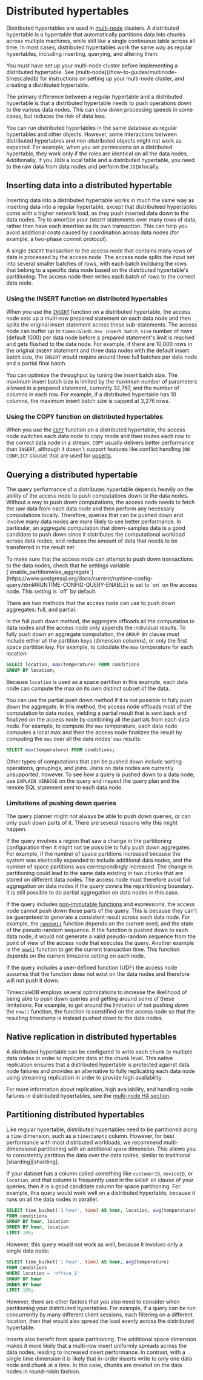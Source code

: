 # Distributed hypertables
Distributed hypertables are used in [multi-node][multi-node] clusters. A
distributed hypertable is a hypertable that automatically partitions data into
chunks across multiple machines, while still like a single continuous table
across all time. In most cases, distributed hypertables work the same way as
regular hypertables, including inserting, querying, and altering them.

<highlight type="important">
You must have set up your multi-node cluster before implementing a distributed
hypertable. See [multi-node](/how-to-guides/multinode-timescaledb) for
instructions on setting up your multi-node cluster, and creating a distributed
hypertable.
</highlight>

The primary difference between a regular hypertable and a distributed hypertable
is that a distributed hypertable needs to push operations down to the various
data nodes. This can slow down processing speeds in some cases, but reduces the
risk of data loss.

You can run distributed hypertables in the same database as regular hypertables
and other objects. However, some interactions between distributed hypertables
and non-distributed objects might not work as expected. For example, when you
set permissions on a distributed hypertable, they work only if the roles are
identical on all the data nodes. Additionally, if you `JOIN` a local table and a
distributed hypertable, you need to the raw data from data nodes and perform the
`JOIN` locally.

## Inserting data into a distributed hypertable
Inserting data into a distributed hypertable works in much the same way as
inserting data into a regular hypertable, except that distributeed hypertables
come with a higher network load, as they push inserted data down to the data
nodes. Try to amortize your `INSERT` statements over many rows of data, rather
than have each insertion as its own transaction. This can help you avoid
additional costs caused by coordination across data nodes (for example, a
two-phase commit protocol).

A single `INSERT` transaction to the access node that contains many rows of data
is processed by the access node. The access node splits the input set into
several smaller batches of rows, with each batch inclduing the rows that belong
to a specific data node based on the distributed hypertable's partitioning. The
access node then writes each batch of rows to the correct data node.

### Using the INSERT function on distributed hypertables
When you use the [`INSERT`][insert] function on a distributed hypertable, the
access node sets up a multi-row prepared statement on each data node and then
splits the original insert statement across these sub-statements. The access
node can buffer up to `timescaledb.max_insert_batch_size` number of rows
(default 1000) per data node before a prepared statement's limit is reached and
gets flushed to the data node. For example, if there are 10,000 rows in the
original `INSERT` statement and three data nodes with the default insert batch
size, the `INSERT` would require around three full batches per data node and a
partial final batch.

You can optimize the throughput by tuning the insert batch size. The maximum
insert batch size is limited by the maximum number of parameters allowed in a
prepared statement, currently 32,767, and the number of columns in each row. For
example, if a distributed hypertable has 10 columns, the maximum insert batch
size is capped at 3,276 rows.

### Using the COPY function on distributed hypertables
When you use the [`COPY`][copy] function on a distributed hypertable, the access
node switches each data node to copy mode and then routes each row to the
correct data node in a stream. `COPY` usually delivers better performance than
`INSERT`, although it doesn't support features like conflict handling (`ON
CONFLICT` clause) that are used for [upserts][upserts].

## Querying a distributed hypertable
The query performance of a distributes hypertable depends heavily on the ability
of the access node to push computations down to the data nodes. Without a way to
push down computations, the access node needs to fetch the raw data from each
data node and then perform any necessary computations locally. Therefore,
queries that can be pushed down and involve many data nodes are more likely to
see better performance. In particular, an aggregate computation that
down-samples data is a good candidate to push down since it distributes the
computational workload across data nodes, and reduces the amount of data that
needs to be transferred in the result set.

<highlight type="important">
To make sure that the access node can attempt to push down transactions to the
data nodes, check that he settings variable
[`enable_partitionwise_aggregate`](https://www.postgresql.org/docs/current/runtime-config-query.html#RUNTIME-CONFIG-QUERY-ENABLE)
is set to `on` on the access node. This setting is `off` by default.
</highlight>

There are two methods that the access node can use to push down aggregates: full, and partial.

In the full push down method, the aggregate offloads all the computation to data
nodes and the access node only appends the individual results. To fully push
down an aggregate computation, the `GROUP BY` clause must include either all the
partition keys (dimension columns), or only the first space partition key. For
example, to calculate the `max` temperature for each location:
```sql
SELECT location, max(temperature) FROM conditions
GROUP BY location;
```

Because `location` is used as a space partition in this example, each data node
can compute the max on its own distinct subset of the data.

You can use the partial push down method if it is not possible to fully push
down the aggregate. In this method, the access node offloads most of the
computation to data nodes, yielding a partial result that is sent back and
finalized on the access node by combining all the partials from each data node.
For example, to compute the `max` temperature, each data node computes a local
max and then the access node finalizes the result by computing the `max` over
all the data nodes' `max` results:
```sql
SELECT max(temperature) FROM conditions;
```

Other types of computations that can be pushed down include sorting operations,
groupings, and joins. Joins on data nodes are currently unsupported, however. To
see how a query is pushed down to a data node, use `EXPLAIN VERBOSE` on the
query and inspect the query plan and the remote SQL statement sent to each data
node.

### Limitations of pushing down queries
The query planner might not always be able to push down queries, or can only push down parts of it. There are several reasons why this might happen.

If the query involves a region that saw a change in the partitioning
configuration then it might not be possible to fully push down aggregates. For
example, if the number of space partitions increased because the system was
elastically expanded to include additional data nodes, and the number of space
partitions was correspondingly increased. The change in partitioning could lead
to the same data existing in two chunks that are stored on different data
nodes. The access node must therefore avoid full aggregation on data nodes if
the query covers the repartitioning boundary. It is still possible to do
partial aggregation on data nodes in this case.

If the query includes [non-immutable functions][volatility] and expressions,
the access node cannot push down those parts of the query. This is because they
can't be guaranteed to generate a consistent result across each data node. For
example, the [`random()`][random-func] function depends on the current seed,
and the state of the pseudo-random sequence. If the function is pushed down to
each data node, it would not generate a valid pseudo-random sequence from the
point of view of the access node that executes the query. Another example is
the [`now()`][current_time] function to get the current transaction time. This
function depends on the current timezone setting on each node.

If the query includes a user-defined function (UDF) the access node assumes
that the function does not exist on the data nodes and therefore will not push
it down.

TimescaleDB employs several optimizations to increase the likelihood of being
able to push down queries and getting around some of these limitations. For
example, to get around the limitation of not pushing down the `now()` function,
the function is constified on the access node so that the resulting timestamp is
instead pushed down to the data nodes.

## Native replication in distributed hypertables
A distributed hypertable can be configured to write each chunk to multiple
data nodes in order to replicate data at the chunk level. This native
replication ensures that a distributed hypertable is protected against data
node failures and provides an alternative to fully replicating each data node
using streaming replication in order to provide high availability.

For more information about replication, high availability, and handling node
failures in distributed hypertables, see the
[multi-node HA section][multi-node-ha].

## Partitioning distributed hypertables
Like regular hypertable, distributed hypertables need to be partitioned along a
`time` dimension, such as a `timestamptz` column. However, for best performance
with most distributed workloads, we recommend multi-dimensional partitioning
with an additional `space` dimension. This allows you to consistently partition
the data over the data nodes, similar to traditional [sharding][sharding].

If your dataset has a column called something like `customerID`, `deviceID`, or
`location`, and that column is frequently used in the `GROUP BY` clause of your
queries, then it is a good candidate column for space partitioning. For example,
this query would work well on a distributed hypertable, because it runs on all
the data nodes in parallel:
```sql
SELECT time_bucket('1 hour', time) AS hour, location, avg(temperature)
FROM conditions
GROUP BY hour, location
ORDER BY hour, location
LIMIT 100;
```

However, this query would not work as well, because it involves only a single data node:
```sql
SELECT time_bucket('1 hour', time) AS hour, avg(temperature)
FROM conditions
WHERE location = 'office_1'
GROUP BY hour
ORDER BY hour
LIMIT 100;
```

However, there are other factors that you also need to consider when
partitioning your distributed hypertables. For example, if a query can be run
concurrently by many different client sessions, each filtering on a different
location, then that would also spread the load evenly across the distributed
hypertable.

Inserts also benefit from space partitioning. The additional space dimension
makes it more likely that a multi-row insert uniformly spreads across the data
nodes, leading to increased insert performance. In contrast, with a single time
dimension it is likely that in-order inserts write to only one data node and
chunk at a time. In this case, chunks are created on the data nodes in
round-robin fashion.



[multi-node]: /how-to-guides/multinode-timescaledb/
[multi-node-ha]: /how-to-guides/multinode-timescaledb/multinode-ha/
[volatility]: https://www.postgresql.org/docs/current/xfunc-volatility.html
[current_time]: https://www.postgresql.org/docs/current/functions-datetime.html#FUNCTIONS-DATETIME-CURRENT
[random-func]: https://www.postgresql.org/docs/current/functions-math.html#FUNCTIONS-MATH-RANDOM-TABLE
[upserts]: /how-to-guides/write-data/upsert/
[insert]: https://www.postgresql.org/docs/current/sql-insert.html
[copy]: https://www.postgresql.org/docs/current/sql-copy.html

